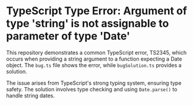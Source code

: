 # TypeScript Type Error: Argument of type 'string' is not assignable to parameter of type 'Date'

This repository demonstrates a common TypeScript error, TS2345, which occurs when providing a string argument to a function expecting a Date object. The `bug.ts` file shows the error, while `bugSolution.ts` provides a solution.

The issue arises from TypeScript's strong typing system, ensuring type safety.  The solution involves type checking and using `Date.parse()` to handle string dates.
